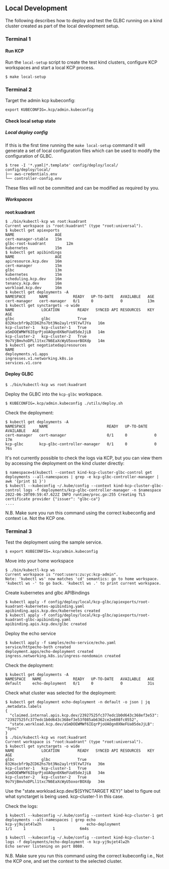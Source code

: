 ## Local Development

The following describes how to deploy and test the GLBC running on a kind cluster created as part of the local development setup.

### Terminal 1

#### Run KCP

Run the `local-setup` script to create the test kind clusters, configure KCP workspaces and start a local KCP process.

```shell
$ make local-setup
```

### Terminal 2

Target the admin kcp kubeconfig:

```shell
export KUBECONFIG=.kcp/admin.kubeconfig
```

#### Check local setup state

##### Local deploy config

If this is the first time running the `make local-setup` command it will generate a set of local configuration files which
can be used to modify the configuration of GLBC.

```shell
$ tree -I '*.yaml|*.template' config/deploy/local/
config/deploy/local/
├── aws-credentials.env
└── controller-config.env
```

These files will not be committed and can be modified as required by you.

##### Workspaces

**root:kuadrant**

```shell
$ ./bin/kubectl-kcp ws root:kuadrant
Current workspace is "root:kuadrant" (type "root:universal").
$ kubectl get apiexports
NAME                  AGE
cert-manager-stable   15m
glbc-root-kuadrant         12m
kubernetes            15m
$ kubectl get apibindings
NAME                  AGE
apiresource.kcp.dev   16m
cert-manager          15m
glbc                  13m
kubernetes            15m
scheduling.kcp.dev    16m
tenancy.kcp.dev       16m
workload.kcp.dev      16m
$ kubectl get deployments -A
NAMESPACE      NAME           READY   UP-TO-DATE   AVAILABLE   AGE
cert-manager   cert-manager   0/1     0            0           13m
$ kubectl get synctargets -o wide
NAME            LOCATION        READY   SYNCED API RESOURCES   KEY                                      AGE
glbc            glbc            True                           832Kocbfr9pZCD62hs7bt3No2aylrt9lYwTJYa   16m
kcp-cluster-1   kcp-cluster-1   True                           aSmDOEWMWf6IEqrPjoUAOgn0XNeFUa05deJjLB   14m
kcp-cluster-2   kcp-cluster-2   True                           9o7VjBmvhoDPLl1txc7N6EaXcWyU5oxorBOXdp   14m
$ kubectl get negotiatedapiresources
NAME
deployments.v1.apps
ingresses.v1.networking.k8s.io
services.v1.core
```

#### Deploy GLBC

```shell
$ ./bin/kubectl-kcp ws root:kuadrant
````

Deploy the GLBC into the `kcp-glbc` workspace.

```shell
$ KUBECONFIG=.kcp/admin.kubeconfig ./utils/deploy.sh
```

Check the deployment:
```shell
$ kubectl get deployments -A
NAMESPACE      NAME                          READY   UP-TO-DATE   AVAILABLE   AGE
cert-manager   cert-manager                  0/1     0            0           17m
kcp-glbc       kcp-glbc-controller-manager   0/1     0            0           76s
```

It's not currently possible to check the logs via KCP, but you can view them by accessing the deployment on the kind cluster directly: 

```shell
$ namespace=$(kubectl --context kind-kcp-cluster-glbc-control get deployments --all-namespaces | grep -e kcp-glbc-controller-manager | awk '{print $1 }')
$ kubectl --kubeconfig ~/.kube/config --context kind-kcp-cluster-glbc-control logs -f deployments/kcp-glbc-controller-manager -n $namespace               
2022-06-20T09:59:47.622Z INFO runtime/proc.go:255 Creating TLS certificate provider {"issuer": "glbc-ca"}
....
```
N.B. Make sure you run this command using the correct kubeconfig and context i.e. Not the KCP one.

### Terminal 3

Test the deployment using the sample service.

```shell
$ export KUBECONFIG=.kcp/admin.kubeconfig
````

Move into your home workspace
```shell
$ ./bin/kubectl-kcp ws
Current workspace is "root:users:zu:yc:kcp-admin".
Note: 'kubectl ws' now matches 'cd' semantics: go to home workspace. 'kubectl ws -' to go back. 'kubectl ws .' to print current workspace.
```

Create kubernetes and glbc APIBindings
```shell
$ kubectl apply -f config/deploy/local/kcp-glbc/apiexports/root-kuadrant-kubernetes-apibinding.yaml
apibinding.apis.kcp.dev/kubernetes created
$ kubectl apply -f config/deploy/local/kcp-glbc/apiexports/root-kuadrant-glbc-apibinding.yaml 
apibinding.apis.kcp.dev/glbc created
```

Deploy the echo service

```shell
$ kubectl apply -f samples/echo-service/echo.yaml
service/httpecho-both created
deployment.apps/echo-deployment created
ingress.networking.k8s.io/ingress-nondomain created
```

Check the deployment:
```shell
$ kubectl get deployments -A
NAMESPACE   NAME              READY   UP-TO-DATE   AVAILABLE   AGE
default     echo-deployment   0/1     0            0           31s
```

Check what cluster was selected for the deployment:

```shell
$ kubectl get deployment echo-deployment -n default -o json | jq .metadata.labels
{
  "claimed.internal.apis.kcp.dev/23927525fc377edc1b0d643c368ef3e53": "23927525fc377edc1b0d643c368ef3e53f085ab6362ce2e608fc0552",
  "state.workload.kcp.dev/aSmDOEWMWf6IEqrPjoUAOgn0XNeFUa05deJjLB": "Sync"
}
$ ./bin/kubectl-kcp ws root:kuadrant
Current workspace is "root:kuadrant" (type "root:universal").
$ kubectl get synctargets -o wide
NAME            LOCATION        READY   SYNCED API RESOURCES   KEY                                      AGE
glbc            glbc            True                           832Kocbfr9pZCD62hs7bt3No2aylrt9lYwTJYa   36m
kcp-cluster-1   kcp-cluster-1   True                           aSmDOEWMWf6IEqrPjoUAOgn0XNeFUa05deJjLB   34m
kcp-cluster-2   kcp-cluster-2   True                           9o7VjBmvhoDPLl1txc7N6EaXcWyU5oxorBOXdp   34m
```

Use the "state.workload.kcp.dev/${SYNCTARGET KEY}" label to figure out what synctarget is being used. kcp-cluster-1 in this case.

Check the logs:

```shell
$ kubectl --kubeconfig ~/.kube/config --context kind-kcp-cluster-1 get deployments --all-namespaces | grep echo
kcp-yj9ujet4lw2h                    echo-deployment                     1/1     1            1           6m4s
```

```shell
$ kubectl --kubeconfig ~/.kube/config --context kind-kcp-cluster-1 logs -f deployments/echo-deployment -n kcp-yj9ujet4lw2h
Echo server listening on port 8080.
```
N.B. Make sure you run this command using the correct kubeconfig i.e., Not the KCP one, and set the context to the selected cluster.
